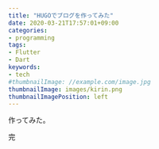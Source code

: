 ```yaml
---
title: "HUGOでブログを作ってみた"
date: 2020-03-21T17:57:01+09:00
categories:
- programming
tags:
- Flutter
- Dart
keywords:
- tech
#thumbnailImage: //example.com/image.jpg
thumbnailImage: images/kirin.png
thumbnailImagePosition: left
---
```


作ってみた。

<!--more-->

完